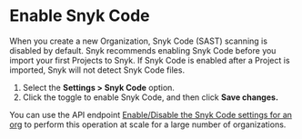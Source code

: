 # Enable Snyk Code

When you create a new Organization, Snyk Code (SAST) scanning is disabled by default. Snyk recommends enabling Snyk Code before you import your first Projects to Snyk. If Snyk Code is enabled after a Project is imported, Snyk will not detect Snyk Code files.

1. Select the **Settings > Snyk Code** option.
2. Click the toggle to enable Snyk Code, and then click **Save changes.**

You can use the API endpoint [Enable/Disable the Snyk Code settings for an org](../../../../snyk-api/reference/sastsettings.md#orgs-org_id-settings-sast) to perform this operation at scale for a large number of organizations.
